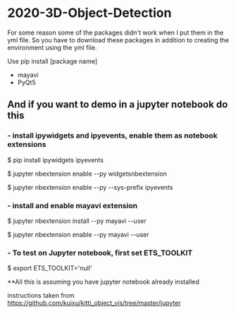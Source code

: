 # 2020-3D-Object-Detection

For some reason some of the packages didn't work when I put them in the yml file. So you have to download these packages in addition to creating the environment using the yml file.

Use pip install [package name]

- mayavi
- PyQt5

## And if you want to demo in a jupyter notebook do this


### - install ipywidgets and ipyevents, enable them as notebook extensions

$ pip install ipywidgets ipyevents

$ jupyter nbextension enable --py widgetsnbextension

$ jupyter nbextension enable --py --sys-prefix ipyevents

### - install and enable mayavi extension

$ jupyter nbextension install --py mayavi --user

$ jupyter nbextension enable --py mayavi --user

### - To test on Jupyter notebook, first set ETS_TOOLKIT

$ export ETS_TOOLKIT='null'

**All this is assuming you have jupyter notebook already installed

instructions taken from https://github.com/kuixu/kitti_object_vis/tree/master/jupyter